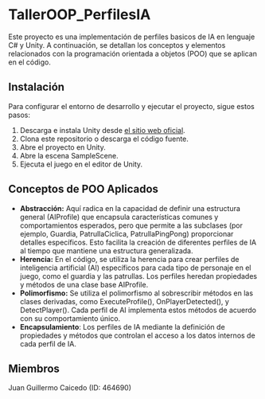 # TallerOOP_PerfilesIA
Este proyecto es una implementación de perfiles basicos de IA en lenguaje C# y Unity. A continuación, se detallan los conceptos y elementos relacionados con la programación orientada a objetos (POO) que se aplican en el código.

## Instalación

Para configurar el entorno de desarrollo y ejecutar el proyecto, sigue estos pasos:

1. Descarga e instala Unity desde [el sitio web oficial](https://unity.com/).
2. Clona este repositorio o descarga el código fuente.
3. Abre el proyecto en Unity.
4. Abre la escena SampleScene.
5. Ejecuta el juego en el editor de Unity.

## Conceptos de POO Aplicados

- **Abstracción:** Aquí radica en la capacidad de definir una estructura general (AIProfile) que encapsula características comunes y comportamientos esperados, pero que permite a las subclases (por ejemplo, Guardia, PatrullaCiclica, PatrullaPingPong) proporcionar detalles específicos. Esto facilita la creación de diferentes perfiles de IA al tiempo que mantiene una estructura generalizada.
- **Herencia:** En el código, se utiliza la herencia para crear perfiles de inteligencia artificial (AI) específicos para cada tipo de personaje en el juego, como el guardia y las patrullas. Los perfiles heredan propiedades y métodos de una clase base AIProfile.
- **Polimorfismo:** Se utiliza el polimorfismo al sobrescribir métodos en las clases derivadas, como ExecuteProfile(), OnPlayerDetected(), y DetectPlayer(). Cada perfil de AI implementa estos métodos de acuerdo con su comportamiento único.
- **Encapsulamiento**: Los perfiles de IA mediante la definición de propiedades y métodos que controlan el acceso a los datos internos de cada perfil de IA.

## Miembros
Juan Guillermo Caicedo (ID: 464690)
